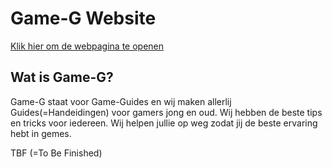 # Game-G Website
[Klik hier om de webpagina te openen](https://zerosquad0.github.io/GAME-Guides/)

## Wat is Game-G?
Game-G staat voor Game-Guides en wij maken allerlij Guides(=Handeidingen) voor gamers jong en oud.
Wij hebben de beste tips en tricks voor iedereen. 
Wij helpen jullie op weg zodat jij de beste ervaring hebt in gemes.


TBF (=To Be Finished)